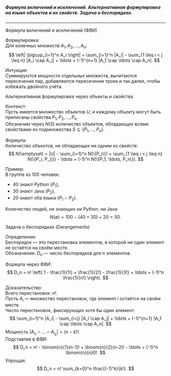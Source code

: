 ##### Формула включений и исключений. Альтернативная формулировка на языке объектов и их свойств. Задача о беспорядках.
----
Формула включений и исключений (ФВИ)

Формулировка:  
Для конечных множеств $A_1, A_2, \ldots, A_n$:
$$
\left| \bigcup_{i=1}^n A_i \right| = \sum_{i=1}^n |A_i| - \sum_{1 \leq i < j \leq n} |A_i \cap A_j| + \ldots + (-1)^{n+1} |A_1 \cap \ldots \cap A_n|.
$$

Интуиция:  
Суммируются мощности отдельных множеств, вычитаются пересечения пар, добавляются пересечения троек и так далее, чтобы избежать двойного учёта.

Альтернативная формулировка через объекты и свойства

Контекст:  
Пусть имеется множество объектов $U$, и каждому объекту могут быть приписаны свойства $P_1, P_2, \ldots, P_n$.  
Обозначим через $N(S)$ количество объектов, обладающих всеми свойствами из подмножества $S \subseteq \{P_1, \ldots, P_n\}$.

Формула:  
Количество объектов, не обладающих ни одним из свойств:
$$
N(\emptyset) = |U| - \sum_{i=1}^n N(\{P_i\}) + \sum_{1 \leq i < j \leq n} N(\{P_i, P_j\}) - \ldots + (-1)^n N(\{P_1, \ldots, P_n\}).
$$

Пример:  
В группе из 100 человек:
- 40 знают Python ($P_1$),
- 30 знают Java ($P_2$),
- 20 знают оба языка ($P_1 \cap P_2$).

Количество людей, не знающих ни Python, ни Java:
$$
N(\emptyset) = 100 - (40 + 30) + 20 = 50.
$$

Задача о беспорядках (Derangements)

Определение:  
Беспорядок — это перестановка элементов, в которой ни один элемент не остаётся на своём месте.  
Обозначение: $D_n$ — число беспорядков для $n$ элементов.

Формула через ФВИ:  
$$
D_n = n! \left( 1 - \frac{1}{1!} + \frac{1}{2!} - \frac{1}{3!} + \ldots + (-1)^n \frac{1}{n!} \right).
$$

Доказательство:  
Всего перестановок: $n!$.  
Пусть $A_i$ — множество перестановок, где элемент $i$ остаётся на своём месте.  
Число перестановок, фиксирующих хотя бы один элемент:
$$
\sum_{i=1}^n |A_i| - \sum_{i<j} |A_i \cap A_j| + \ldots + (-1)^{n+1} |A_1 \cap \ldots \cap A_n|.
$$
Мощность $|A_{i_1} \cap \ldots \cap A_{i_k}| = (n - k)!$.  
Подставляя в ФВИ:
$$
D_n = n! - \binom{n}{1}(n-1)! + \binom{n}{2}(n-2)! - \ldots + (-1)^n \binom{n}{n}0!.
$$
Упрощая:
$$
D_n = n! \sum_{k=0}^n \frac{(-1)^k}{k!}.
$$


